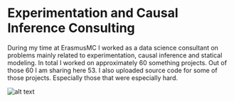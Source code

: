 # Experimentation and Causal Inference Consulting
During my time at ErasmusMC I worked as a data science consultant on problems mainly related to experimentation, causal inference and statical modeling. In total I worked on approximately 60 something projects. Out of those 60 I am sharing here 53. I also uploaded source code for some of those projects. Especially those that were especially hard.

![alt text](https://github.com/anirudhtomer/Experimentation-and-Causal-Inference-Consulting/blob/master/project_list.png)
